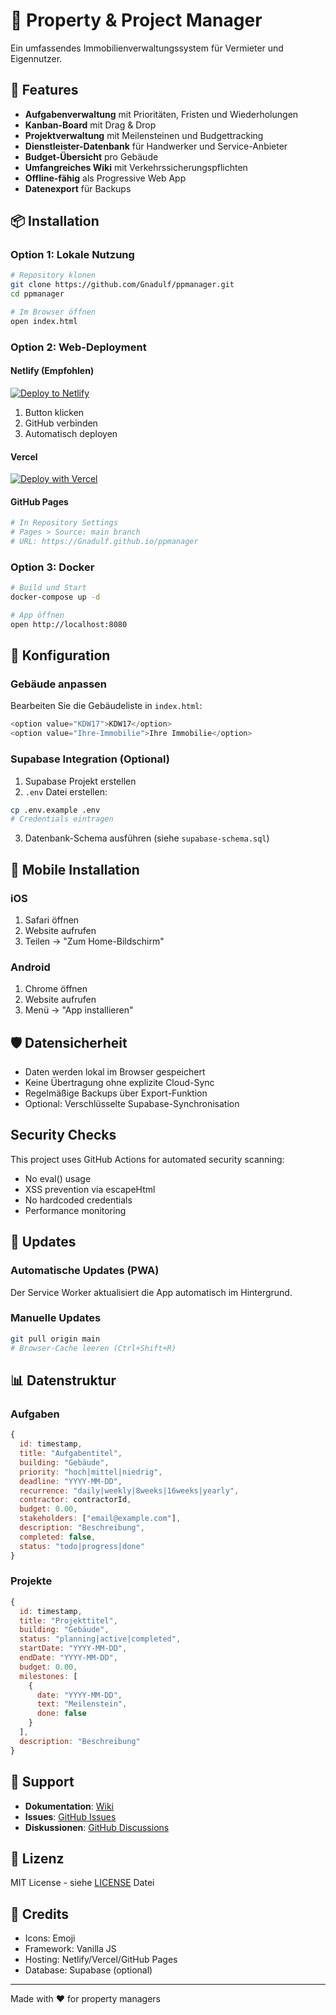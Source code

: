 # 🏢 Property & Project Manager

Ein umfassendes Immobilienverwaltungssystem für Vermieter und Eigennutzer.

## 🚀 Features

- **Aufgabenverwaltung** mit Prioritäten, Fristen und Wiederholungen
- **Kanban-Board** mit Drag & Drop
- **Projektverwaltung** mit Meilensteinen und Budgettracking
- **Dienstleister-Datenbank** für Handwerker und Service-Anbieter
- **Budget-Übersicht** pro Gebäude
- **Umfangreiches Wiki** mit Verkehrssicherungspflichten
- **Offline-fähig** als Progressive Web App
- **Datenexport** für Backups

## 📦 Installation

### Option 1: Lokale Nutzung
```bash
# Repository klonen
git clone https://github.com/Gnadulf/ppmanager.git
cd ppmanager

# Im Browser öffnen
open index.html
```

### Option 2: Web-Deployment

#### Netlify (Empfohlen)
[![Deploy to Netlify](https://www.netlify.com/img/deploy/button.svg)](https://app.netlify.com/start/deploy?repository=https://github.com/Gnadulf/ppmanager)

1. Button klicken
2. GitHub verbinden
3. Automatisch deployen

#### Vercel
[![Deploy with Vercel](https://vercel.com/button)](https://vercel.com/new/clone?repository-url=https://github.com/Gnadulf/ppmanager)

#### GitHub Pages
```bash
# In Repository Settings
# Pages > Source: main branch
# URL: https://Gnadulf.github.io/ppmanager
```

### Option 3: Docker
```bash
# Build und Start
docker-compose up -d

# App öffnen
open http://localhost:8080
```

## 🔧 Konfiguration

### Gebäude anpassen
Bearbeiten Sie die Gebäudeliste in `index.html`:
```javascript
<option value="KDW17">KDW17</option>
<option value="Ihre-Immobilie">Ihre Immobilie</option>
```

### Supabase Integration (Optional)
1. Supabase Projekt erstellen
2. `.env` Datei erstellen:
```bash
cp .env.example .env
# Credentials eintragen
```
3. Datenbank-Schema ausführen (siehe `supabase-schema.sql`)

## 📱 Mobile Installation

### iOS
1. Safari öffnen
2. Website aufrufen
3. Teilen → "Zum Home-Bildschirm"

### Android
1. Chrome öffnen
2. Website aufrufen
3. Menü → "App installieren"

## 🛡️ Datensicherheit

- Daten werden lokal im Browser gespeichert
- Keine Übertragung ohne explizite Cloud-Sync
- Regelmäßige Backups über Export-Funktion
- Optional: Verschlüsselte Supabase-Synchronisation

## Security Checks

This project uses GitHub Actions for automated security scanning:
- No eval() usage
- XSS prevention via escapeHtml
- No hardcoded credentials
- Performance monitoring

## 🔄 Updates

### Automatische Updates (PWA)
Der Service Worker aktualisiert die App automatisch im Hintergrund.

### Manuelle Updates
```bash
git pull origin main
# Browser-Cache leeren (Ctrl+Shift+R)
```

## 📊 Datenstruktur

### Aufgaben
```javascript
{
  id: timestamp,
  title: "Aufgabentitel",
  building: "Gebäude",
  priority: "hoch|mittel|niedrig",
  deadline: "YYYY-MM-DD",
  recurrence: "daily|weekly|8weeks|16weeks|yearly",
  contractor: contractorId,
  budget: 0.00,
  stakeholders: ["email@example.com"],
  description: "Beschreibung",
  completed: false,
  status: "todo|progress|done"
}
```

### Projekte
```javascript
{
  id: timestamp,
  title: "Projekttitel",
  building: "Gebäude",
  status: "planning|active|completed",
  startDate: "YYYY-MM-DD",
  endDate: "YYYY-MM-DD",
  budget: 0.00,
  milestones: [
    {
      date: "YYYY-MM-DD",
      text: "Meilenstein",
      done: false
    }
  ],
  description: "Beschreibung"
}
```

## 🤝 Support

- **Dokumentation**: [Wiki](https://github.com/yourusername/property-manager/wiki)
- **Issues**: [GitHub Issues](https://github.com/yourusername/property-manager/issues)
- **Diskussionen**: [GitHub Discussions](https://github.com/yourusername/property-manager/discussions)

## 📄 Lizenz

MIT License - siehe [LICENSE](LICENSE) Datei

## 🙏 Credits

- Icons: Emoji
- Framework: Vanilla JS
- Hosting: Netlify/Vercel/GitHub Pages
- Database: Supabase (optional)

---

Made with ❤️ for property managers